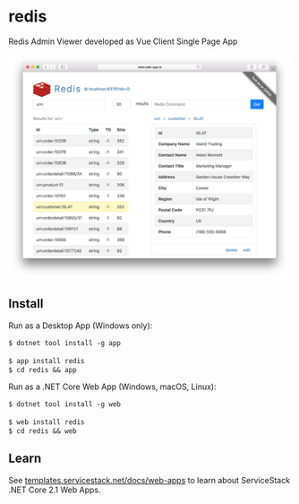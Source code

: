 # redis

Redis Admin Viewer developed as Vue Client Single Page App

[![](https://raw.githubusercontent.com/NetCoreApps/TemplatePages/master/src/wwwroot/assets/img/screenshots/redis.png)](http://redis.web-app.io)

## Install

Run as a Desktop App (Windows only):

    $ dotnet tool install -g app

    $ app install redis
    $ cd redis && app

Run as a .NET Core Web App (Windows, macOS, Linux):

    $ dotnet tool install -g web

    $ web install redis
    $ cd redis && web

## Learn

See [templates.servicestack.net/docs/web-apps](http://templates.servicestack.net/docs/web-apps) to learn about ServiceStack .NET Core 2.1 Web Apps.

